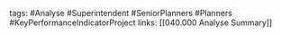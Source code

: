 tags:
	#Analyse
	#Superintendent
	#SeniorPlanners
	#Planners
	#KeyPerformanceIndicatorProject 
links:
	[[040.000 Analyse Summary]]